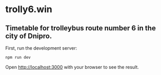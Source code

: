 # trolly6.win

## Timetable for trolleybus route number 6 in the city of Dnipro.

First, run the development server:

```bash
npm run dev
```

Open [http://localhost:3000](http://localhost:3000) with your browser to see the result.
